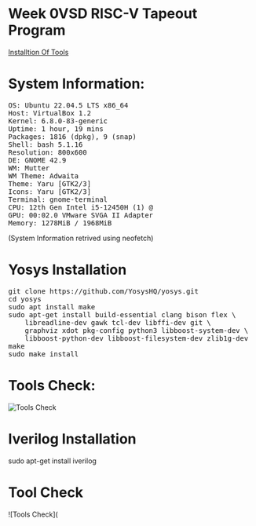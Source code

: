 # Week 0VSD RISC-V Tapeout Program
[Installtion Of Tools](https://www.vlsisystemdesign.com/soc-labs/)

# System Information:
<pre>OS: Ubuntu 22.04.5 LTS x86_64
Host: VirtualBox 1.2
Kernel: 6.8.0-83-generic
Uptime: 1 hour, 19 mins
Packages: 1816 (dpkg), 9 (snap)
Shell: bash 5.1.16
Resolution: 800x600
DE: GNOME 42.9
WM: Mutter
WM Theme: Adwaita
Theme: Yaru [GTK2/3]
Icons: Yaru [GTK2/3]
Terminal: gnome-terminal
CPU: 12th Gen Intel i5-12450H (1) @
GPU: 00:02.0 VMware SVGA II Adapter
Memory: 1278MiB / 1968MiB</pre>
(System Information retrived using neofetch)

# Yosys Installation
<pre>git clone https://github.com/YosysHQ/yosys.git
cd yosys 
sudo apt install make 
sudo apt-get install build-essential clang bison flex \
    libreadline-dev gawk tcl-dev libffi-dev git \
    graphviz xdot pkg-config python3 libboost-system-dev \
    libboost-python-dev libboost-filesystem-dev zlib1g-dev
make 
sudo make install</pre>
# Tools Check:
![Tools Check](https://github.com/thaaroonesaec24-crypto/Week-0-VLSI-Tape-Out/blob/main/pictures.png/Screenshot%20from%202025-09-19%2021-16-07.png)
# Iverilog Installation
<prev>sudo apt-get install iverilog</prev>
# Tool Check
![Tools Check](
#





